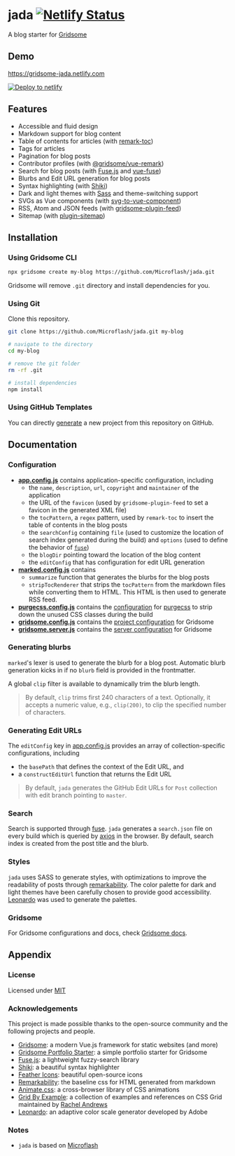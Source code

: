 # jada [![Netlify Status](https://api.netlify.com/api/v1/badges/ab389147-4a61-4967-967c-a2d3c0020f98/deploy-status)](https://app.netlify.com/sites/gridsome-jada/deploys)

A blog starter for [Gridsome](https://gridsome.org/)

## Demo

<https://gridsome-jada.netlify.com>

[![Deploy to netlify](https://www.netlify.com/img/deploy/button.svg)](https://app.netlify.com/start/deploy?repository=https://github.com/Microflash/jada)

## Features

- Accessible and fluid design
- Markdown support for blog content
- Table of contents for articles (with [remark-toc](https://github.com/remarkjs/remark-toc))
- Tags for articles
- Pagination for blog posts
- Contributor profiles (with [@gridsome/vue-remark](https://gridsome.org/plugins/@gridsome/vue-remark))
- Search for blog posts (with [Fuse.js](https://fusejs.io/) and [vue-fuse](https://github.com/shayneo/vue-fuse))
- Blurbs and Edit URL generation for blog posts
- Syntax highlighting (with [Shiki](https://github.com/octref/shiki))
- Dark and light themes with [Sass](https://sass-lang.com/) and theme-switching support
- SVGs as Vue components (with [svg-to-vue-component](https://github.com/egoist/svg-to-vue-component))
- RSS, Atom and JSON feeds (with [gridsome-plugin-feed](https://github.com/onecrayon/gridsome-plugin-feed))
- Sitemap (with [plugin-sitemap](https://github.com/gridsome/gridsome/tree/master/packages/plugin-sitemap))

## Installation

### Using Gridsome CLI

```sh
npx gridsome create my-blog https://github.com/Microflash/jada.git
```

Gridsome will remove `.git` directory and install dependencies for you.

### Using Git

Clone this repository.

```sh
git clone https://github.com/Microflash/jada.git my-blog

# navigate to the directory
cd my-blog

# remove the git folder
rm -rf .git

# install dependencies
npm install
```

### Using GitHub Templates

You can directly [generate](https://github.com/Microflash/jada/generate) a new project from this repository on GitHub.

## Documentation

### Configuration

- **[app.config.js](./app.config.js)** contains application-specific configuration, including
  - the `name`, `description`, `url`, `copyright` and `maintainer` of the application
  - the URL of the `favicon` (used by `gridsome-plugin-feed` to set a favicon in the generated XML file)
  - the `tocPattern`, a `regex` pattern, used by `remark-toc` to insert the table of contents in the blog posts
  - the `searchConfig` containing `file` (used to customize the location of search index generated during the build) and `options` (used to define the behavior of [`fuse`](https://fusejs.io/))
  - the `blogDir` pointing toward the location of the blog content
  - the `editConfig` that has configuration for edit URL generation
- **[marked.config.js](./marked.config.js)** contains 
  - `summarize` function that generates the blurbs for the blog posts
  - `stripTocRenderer` that strips the `tocPattern` from the markdown files while converting them to HTML. This HTML is then used to generate RSS feed.
- **[purgecss.config.js](./purgecss.config.js)** contains the [configuration](https://www.purgecss.com/configuration) for [purgecss](https://www.purgecss.com/) to strip down the unused CSS classes during the build
- **[gridsome.config.js](./gridsome.config.js)** contains the [project configuration](https://gridsome.org/docs/config/) for Gridsome
- **[gridsome.server.js](./gridsome.server.js)** contains the [server configuration](https://gridsome.org/docs/server-api/) for Gridsome

### Generating blurbs

`marked`'s lexer is used to generate the blurb for a blog post. Automatic blurb generation kicks in if no `blurb` field is provided in the frontmatter.

A global `clip` filter is available to dynamically trim the blurb length.

> By default, `clip` trims first 240 characters of a text. Optionally, it accepts a numeric value, e.g., `clip(200)`, to clip the specified number of characters.

### Generating Edit URLs

The `editConfig` key in [app.config.js](./app.config.js) provides an array of collection-specific configurations, including

- the `basePath` that defines the context of the Edit URL, and
- a `constructEditUrl` function that returns the Edit URL

> By default, `jada` generates the GitHub Edit URLs for `Post` collection with edit branch pointing to `master`.

### Search

Search is supported through [fuse](https://fusejs.io/). `jada` generates a `search.json` file on every build which is queried by [axios](https://github.com/axios/axios) in the browser. By default, search index is created from the post title and the blurb.

### Styles

`jada` uses SASS to generate styles, with optimizations to improve the readability of posts through [remarkability](https://mflash.dev/remarkability/). The color palette for dark and light themes have been carefully chosen to provide good accessibility. [Leonardo](https://github.com/adobe/leonardo) was used to generate the palettes.

### Gridsome

For Gridsome configurations and docs, check [Gridsome docs](https://gridsome.org/docs/).

## Appendix

### License

Licensed under [MIT](./LICENSE.md)

### Acknowledgements

This project is made possible thanks to the open-source community and the following projects and people.

- [Gridsome](https://gridsome.org/): a modern Vue.js framework for static websites (and more)
- [Gridsome Portfolio Starter](https://github.com/drehimself/gridsome-portfolio-starter): a simple portfolio starter for Gridsome 
- [Fuse.js](https://fusejs.io/): a lightweight fuzzy-search library
- [Shiki](https://github.com/octref/shiki): a beautiful syntax highlighter
- [Feather Icons](https://feathericons.com/): beautiful open-source icons
- [Remarkability](https://mflash.dev/remarkability/): the baseline css for HTML generated from markdown
- [Animate.css](https://github.com/daneden/animate.css): a cross-browser library of CSS animations
- [Grid By Example](https://gridbyexample.com/): a collection of examples and references on CSS Grid maintained by [Rachel Andrews](https://rachelandrew.co.uk/)
- [Leonardo](https://github.com/adobe/leonardo): an adaptive color scale generator developed by Adobe

### Notes

- `jada` is based on [Microflash](https://github.com/Microflash/microflash.github.io)
